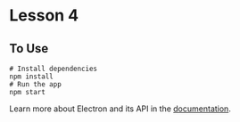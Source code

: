 # Lesson 4

## To Use

```
# Install dependencies
npm install
# Run the app
npm start
```

Learn more about Electron and its API in the [documentation](http://electron.atom.io/docs/latest).
